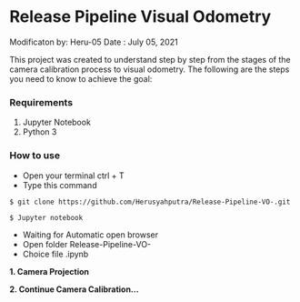 # Release Pipeline Visual Odometry

Modificaton by: Heru-05
Date : July 05, 2021



This project was created to understand step by step from the stages of the camera calibration process to visual odometry. The following are the steps you need to know to achieve the goal:
### Requirements

1. Jupyter Notebook
2. Python 3

### How to use
- Open your terminal ctrl + T
- Type this command
```
$ git clone https://github.com/Herusyahputra/Release-Pipeline-VO-.git
```
```
$ Jupyter notebook
```
- Waiting for Automatic open browser
- Open folder Release-Pipeline-VO-
- Choice file .ipynb


**1. Camera Projection**

**2. Continue Camera Calibration...**

